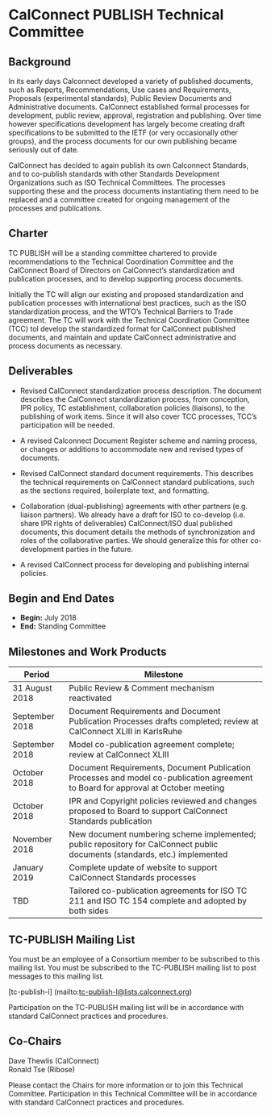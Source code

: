 

# CalConnect PUBLISH Technical Committee


## Background


In its early days Calconnect developed a variety of published documents, such as Reports, Recommendations, Use cases and Requirements, Proposals (experimental standards), Public Review Documents and Administrative documents. CalConnect established formal processes for development, public review, approval, registration and publishing. Over time however specifications development has largely become creating draft specifications to be submitted to the IETF (or very occasionally other groups), and the process documents for our own publishing became seriously out of date.  


CalConnect has decided to again publish its own Calconnect Standards, and to co-publish standards with other Standards Development Organizations such as ISO Technical Committees.  The processes supporting these and the process documents instantiating them need to be replaced and a committee created for ongoing management of the processes and publications.


## Charter


TC PUBLISH will be a standing committee chartered to provide recommendations to the Technical Coordination Committee and the CalConnect Board of Directors on CalConnect’s standardization and publication processes, and to develop supporting process documents. 


Initially the TC will align our existing and proposed standardization and publication processes with international best practices, such as the ISO standardization process, and the WTO’s Technical Barriers to Trade agreement.  The TC will work with the Technical Coordination Committee (TCC) tol develop the standardized format for CalConnect published documents, and maintain and update CalConnect administrative and process documents as necessary.



## Deliverables


- Revised CalConnect standardization process description. The document describes the CalConnect standardization process, from conception, IPR policy, TC establishment, collaboration policies (liaisons), to the publishing of work items. Since it will also cover TCC processes, TCC’s participation will be needed. 


- A revised Calconnect Document Register scheme and naming process, or changes or additions to accommodate new and revised types of documents.


- Revised CalConnect standard document requirements. This describes the technical requirements on CalConnect standard publications, such as the sections required, boilerplate text, and formatting.


- Collaboration (dual-publishing) agreements with other partners (e.g. liaison partners). We already have a draft for ISO to co-develop (i.e. share IPR rights of deliverables) CalConnect/ISO dual published documents, this document details the methods of synchronization and roles of the collaborative parties. We should generalize this for other co-development parties in the future.


- A revised CalConnect process for developing and publishing  internal policies. 


## Begin and End Dates


* **Begin:**        July 2018
* **End:**        Standing Committee        



## Milestones and Work Products

| Period | Milestone |
| --- | --- |
| 31 August 2018 |Public Review & Comment mechanism reactivated
| September 2018 | Document Requirements and Document Publication Processes drafts completed; review at CalConnect XLIII in KarlsRuhe |
| September 2018 |Model co-publication agreement complete; review at CalConnect XLIII |
| October 2018 | Document Requirements, Document Publication Processes and model co-publication agreement to Board for approval at October meeting |
| October 2018 | IPR and Copyright policies reviewed and changes proposed to Board to support CalConnect Standards publication |
| November 2018 |New document numbering scheme implemented; public repository for CalConnect public documents (standards, etc.) implemented |
| January 2019 |Complete update of website to support CalConnect Standards processes |
| TBD |Tailored co-publication agreements for ISO TC 211 and ISO TC 154 complete and adopted by both sides |


## TC-PUBLISH Mailing List

You must be an employee of a Consortium member to be subscribed to this mailing list.
You must be subscribed to the TC-PUBLISH mailing list to post messages to this mailing list.

[tc-publish-l] (mailto:tc-publish-l@lists.calconnect.org)

Participation on the TC-PUBLISH mailing list will be in accordance with standard CalConnect practices and procedures.



## Co-Chairs        


Dave Thewlis (CalConnect)        
Ronald Tse (Ribose)  

Please contact the Chairs for more information or to join this Technical Committee.  Participation in this Technical Committee will be in accordance with standard CalConnect practices and procedures.  

           
